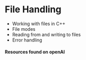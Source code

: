 # File Handling

- Working with files in C++
- File modes
- Reading from and writing to files
- Error handling

#### Resources found on openAI